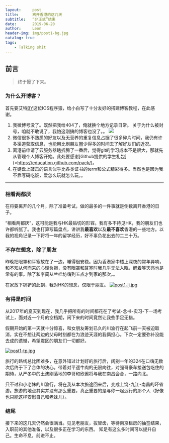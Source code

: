 ```yaml
---
layout:     post
title:      离开香港的这几天
subtitle:   “非正式”结束
date:       2019-06-20
author:     Leon
header-img: img/post1-bg.jpg
catalog: true
tags:
    - Talking shit
---
```

## 前言

> 终于慢了下来。
>
> 

### 为什么开博客？

首先要艾特[BY](**qiubaiying.github.io**)这位IOS程序猿，给小白写了十分友好的搭建博客教程，在此感谢。 

1. 我微博号没了。既然把我给404了，俺就换个地方记录日常。
   关于为什么被封号，咱就不敢说了，我怕这刚搞的博客也没了。。
    ![](https://i.loli.net/2019/06/20/5d0b4688e2a6929956.jpg)
2. 微信很多不熟悉的好友以及无营养的重复信息占据了很多碎片时间，我仍有许多渠道获取信息，也能用比刷朋友圈少得多的时间去了解好友们的近况。
3. 离港前申请了云服务器瞎折腾了一番后，觉得git的学习成本不是很大，那就先从管理个人博客开始。此处要感谢[Github提供的学生礼包](<https://education.github.com/pack/)。  
4. 在键盘上敲击的语言似乎比各类证书的term和公式精彩得多。当然也是因为我不靠写码吃饭，爱怎么玩就怎么玩。。

------

### 相看两都厌

在将要离开的几个月，除了准备考试，做的最多的一件事就是倒数离开香港的日子。

“相看两都厌”，这可能是我与HK最贴切的形容。我有多不待见HK，我的朋友们也许都听腻了。我也打算写篇盘点，讲讲我**最喜欢**以及**最不喜欢**香港的一些地方。以我的视角记录一下将将一年的留学经历，好不辜负花出去的二三十万。



### 不存在想念，除了朋友

昨晚把眼罩和耳塞放在了一边，睡得很安稳。因为香港家中楼上深夜的常年异响，和不知从何而来的心理负担，没有眼罩和耳塞时我几乎无法入眠，醒着等天亮也是常有的事。除了和李简从兰桂坊嗨到五点才到家的那次。。

在家放下锅铲的此刻，我对HK的想念，仅限于朋友。
[![post1-lj.jpg](https://i.loli.net/2019/06/20/5d0b52313eea881666.jpg)](https://i.loli.net/2019/06/20/5d0b52313eea881666.jpg)



### 有得是时间

从2017年的夏天到现在，我几乎把所有的时间都花在了考试-念书-实习-下一场考试上，面对近一个月的空档期，闲下来的时间竟然让我些手足无措。

假期开始的第一天就十分惊喜，和女朋友筹划已久的川渝行在起飞前一天被迫取消，实在不想让两边的父母时刻都在为浪迹天涯的我俩担心。下次一定要弥补没能去成的遗憾，希望震区的朋友们一切都好。

[![post1-tp.jpg](https://i.loli.net/2019/06/20/5d0b49ff7210d66175.jpg)](https://i.loli.net/2019/06/20/5d0b49ff7210d66175.jpg)

旅行的路线总比困难多，在意外错过计划好的旅行后，阔别一年的324在口嗨无数次后终于下了合体的决心。带着对平遥牛肉的无限向往，对强哥豪车接送包吃住的期待，从严冬中的土澳刚落地的李哥和欣酱将与我在南昌会合，一路向北。

只不过和小老妹的川渝行，将在我从本次旅途回来后，变成上饶-九江-南昌的环省游。旅游的地点其实并没有那么重要，真正重要的是与你一起远行的那个人（好像也只能这样安慰自己和老妹儿）。



### 结尾

接下来的这几天仍然会很满当。见见老朋友，拔智齿，等待南京租房的抽签结果，入职前的其他准备，以及很多正在学习的东西。
知足有这么多时间可以提升自己。生命不息，前进不止。



















